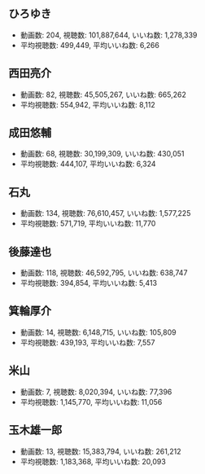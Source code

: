 ## ひろゆき

-   動画数: 204, 視聴数: 101,887,644, いいね数: 1,278,339
-   平均視聴数: 499,449, 平均いいね数: 6,266

## 西田亮介

-   動画数: 82, 視聴数: 45,505,267, いいね数: 665,262
-   平均視聴数: 554,942, 平均いいね数: 8,112

## 成田悠輔

-   動画数: 68, 視聴数: 30,199,309, いいね数: 430,051
-   平均視聴数: 444,107, 平均いいね数: 6,324

## 石丸

-   動画数: 134, 視聴数: 76,610,457, いいね数: 1,577,225
-   平均視聴数: 571,719, 平均いいね数: 11,770

## 後藤達也

-   動画数: 118, 視聴数: 46,592,795, いいね数: 638,747
-   平均視聴数: 394,854, 平均いいね数: 5,413

## 箕輪厚介

-   動画数: 14, 視聴数: 6,148,715, いいね数: 105,809
-   平均視聴数: 439,193, 平均いいね数: 7,557

## 米山

-   動画数: 7, 視聴数: 8,020,394, いいね数: 77,396
-   平均視聴数: 1,145,770, 平均いいね数: 11,056

## 玉木雄一郎

-   動画数: 13, 視聴数: 15,383,794, いいね数: 261,212
-   平均視聴数: 1,183,368, 平均いいね数: 20,093
